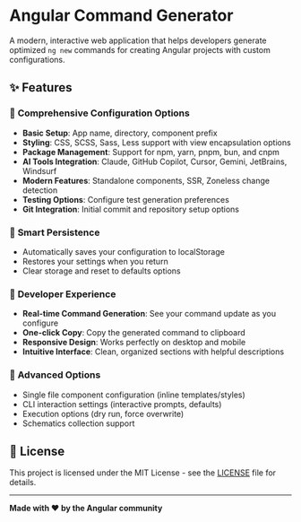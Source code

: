 # Angular Command Generator

A modern, interactive web application that helps developers generate optimized `ng new` commands for creating Angular projects with custom configurations.


## ✨ Features

### 🎯 **Comprehensive Configuration Options**
- **Basic Setup**: App name, directory, component prefix
- **Styling**: CSS, SCSS, Sass, Less support with view encapsulation options
- **Package Management**: Support for npm, yarn, pnpm, bun, and cnpm
- **AI Tools Integration**: Claude, GitHub Copilot, Cursor, Gemini, JetBrains, Windsurf
- **Modern Features**: Standalone components, SSR, Zoneless change detection
- **Testing Options**: Configure test generation preferences
- **Git Integration**: Initial commit and repository setup options

### 💾 **Smart Persistence**
- Automatically saves your configuration to localStorage
- Restores your settings when you return
- Clear storage and reset to defaults options

### 🚀 **Developer Experience**
- **Real-time Command Generation**: See your command update as you configure
- **One-click Copy**: Copy the generated command to clipboard
- **Responsive Design**: Works perfectly on desktop and mobile
- **Intuitive Interface**: Clean, organized sections with helpful descriptions

### 🔧 **Advanced Options**
- Single file component configuration (inline templates/styles)
- CLI interaction settings (interactive prompts, defaults)
- Execution options (dry run, force overwrite)
- Schematics collection support





## 📄 License

This project is licensed under the MIT License - see the [LICENSE](LICENSE) file for details.

---

**Made with ❤️ by the Angular community**
